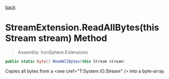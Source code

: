 ﻿

[back](/IronSphere.Extensions/types/StreamExtension)

# StreamExtension.ReadAllBytes(this Stream stream) Method

> Assembly: IronSphere.Extensions

```csharp
public static byte[] ReadAllBytes(this Stream stream)
```

Copies all bytes from a &lt;see cref=&quot;T:System.IO.Stream&quot; /&gt; into a byte-array

 